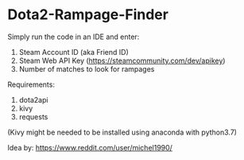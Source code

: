 # Dota2-Rampage-Finder
Simply run the code in an IDE and enter:
1. Steam Account ID (aka Friend ID)
2. Steam Web API Key (https://steamcommunity.com/dev/apikey)
3. Number of matches to look for rampages


Requirements:
1. dota2api
2. kivy
3. requests


(Kivy might be needed to be installed using anaconda with python3.7)

Idea by: https://www.reddit.com/user/michel1990/
